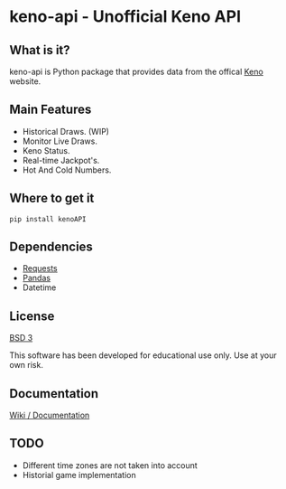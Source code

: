 # keno-api - Unofficial Keno API

## What is it?
keno-api is Python package that provides data from the offical [Keno](https://www.keno.com.au/) website.

## Main Features
* Historical Draws. (WIP)
* Monitor Live Draws.
* Keno Status.
* Real-time Jackpot's.
* Hot And Cold Numbers.

## Where to get it
```
pip install kenoAPI
```

## Dependencies
* [Requests](https://github.com/psf/requests)
* [Pandas](https://github.com/pandas-dev/pandas)
* Datetime

## License
[BSD 3](https://github.com/JGolafshan/KenoAPI/blob/main/LICENSE)

This software has been developed for educational use only. Use at your own risk.

## Documentation
[Wiki / Documentation](https://github.com/JGolafshan/KenoAPI/wiki)

## TODO
* Different time zones are not taken into account
* Historial game implementation 

